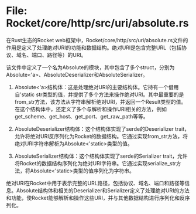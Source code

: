 # File: Rocket/core/http/src/uri/absolute.rs

在Rust生态的Rocket web框架中，Rocket/core/http/src/uri/absolute.rs文件的作用是定义了处理绝对URI的功能和数据结构。绝对URI是包含完整URL（包括协议、域名、端口、路径等）的URI。

该文件中定义了一个名为Absolute的模块，其中包含了多个struct，分别为Absolute<'a>、AbsoluteDeserializer和AbsoluteSerializer。

1. Absolute<'a>结构体：这是处理绝对URI的主要结构体。它持有一个借用自'static str类型的值，并提供了多个方法来操作绝对URI。其中最重要的是from_str方法，该方法从字符串解析绝对URI，并返回一个Result类型的值。在这个结构体中，还定义了多个与解析和操作URI相关的方法，例如get_scheme、get_host、get_port、get_raw_path等等。

2. AbsoluteDeserializer结构体：这个结构体实现了serde的Deserializer trait，允许将绝对URI反序列化为Rocket的数据结构。它通过实现from_str方法，将绝对URI字符串解析为Absolute<'static>类型的值。

3. AbsoluteSerializer结构体：这个结构体实现了serde的Serializer trait，允许将Rocket的数据结构序列化为绝对URI字符串。它通过实现serialize_str方法，将Absolute<'static>类型的值序列化为字符串。

绝对URI在Rocket中用于表示完整的URL路径，包括协议、域名、端口和路径等信息。Absolute结构体和相关的Deserializer和Serializer定义了处理绝对URI的方法和功能，使Rocket能够解析和操作这些URI，并与其他数据结构进行序列化和反序列化。

